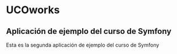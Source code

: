 # UCOworks
## Aplicación de ejemplo del curso de Symfony 

Esta es la segunda aplicación de ejemplo del curso de Symfony
